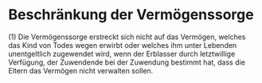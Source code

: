 # Beschränkung der Vermögenssorge

(1) Die Vermögenssorge erstreckt sich nicht auf das Vermögen, welches das Kind von Todes wegen erwirbt oder welches ihm unter Lebenden unentgeltlich zugewendet wird, wenn der Erblasser durch letztwillige Verfügung, der Zuwendende bei der Zuwendung bestimmt hat, dass die Eltern das Vermögen nicht verwalten sollen.